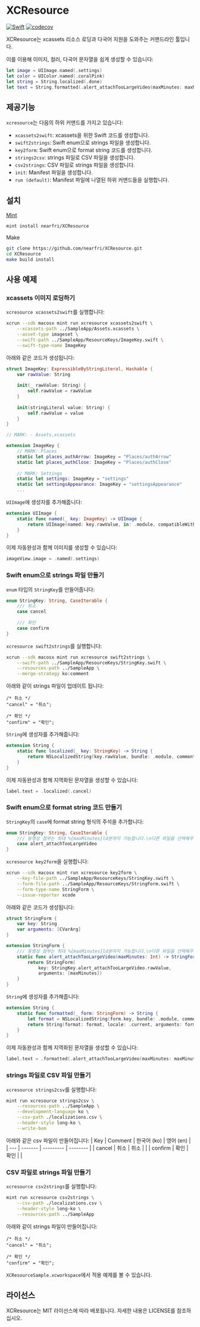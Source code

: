 # XCResource
[![Swift](https://github.com/nearfri/XCResource/workflows/Swift/badge.svg)](https://github.com/nearfri/XCResource/actions?query=workflow%3ASwift)
[![codecov](https://codecov.io/gh/nearfri/XCResource/branch/main/graph/badge.svg?token=DWKDFE0O2A)](https://codecov.io/gh/nearfri/XCResource)

XCResource는 xcassets 리소스 로딩과 다국어 지원을 도와주는 커맨드라인 툴입니다.

이를 이용해 이미지, 컬러, 다국어 문자열을 쉽게 생성할 수 있습니다:
```swift
let image = UIImage.named(.settings)
let color = UIColor.named(.coralPink)
let string = String.localized(.done)
let text = String.formatted(.alert_attachTooLargeVideo(maxMinutes: maxMinutes))
```

## 제공기능
`xcresource`는 다음의 하위 커맨드를 가지고 있습니다:
- `xcassets2swift`: xcassets을 위한 Swift 코드를 생성합니다.
- `swift2strings`: Swift enum으로 strings 파일을 생성합니다.
- `key2form`: Swift enum으로 format string 코드를 생성합니다.
- `strings2csv`: strings 파일로 CSV 파일을 생성합니다.
- `csv2strings`: CSV 파일로 strings 파일을 생성합니다.
- `init`: Manifest 파일을 생성합니다. 
- `run (default)`: Manifest 파일에 나열된 하위 커맨드들을 실행합니다.

## 설치
[Mint](https://github.com/yonaskolb/Mint)
```sh
mint install nearfri/XCResource
```

Make
```sh
git clone https://github.com/nearfri/XCResource.git
cd XCResource
make build install
```

## 사용 예제

### xcassets 이미지 로딩하기
`xcresource xcassets2swift`를 실행합니다:
```sh
xcrun --sdk macosx mint run xcresource xcassets2swift \
    --xcassets-path ../SampleApp/Assets.xcassets \
    --asset-type imageset \
    --swift-path ../SampleApp/ResourceKeys/ImageKey.swift \
    --swift-type-name ImageKey
```

아래와 같은 코드가 생성됩니다:
```swift
struct ImageKey: ExpressibleByStringLiteral, Hashable {
    var rawValue: String
    
    init(_ rawValue: String) {
        self.rawValue = rawValue
    }
    
    init(stringLiteral value: String) {
        self.rawValue = value
    }
}

// MARK: - Assets.xcassets

extension ImageKey {
    // MARK: Places
    static let places_authArrow: ImageKey = "Places/authArrow"
    static let places_authClose: ImageKey = "Places/authClose"
    
    // MARK: Settings
    static let settings: ImageKey = "settings"
    static let settingsAppearance: ImageKey = "settingsAppearance"
    ...
```

`UIImage`에 생성자를 추가해줍니다:
```swift
extension UIImage {
    static func named(_ key: ImageKey) -> UIImage {
        return UIImage(named: key.rawValue, in: .module, compatibleWith: nil)!
    }
}
```

이제 자동완성과 함께 이미지를 생성할 수 있습니다:
```swift
imageView.image = .named(.settings)
```

### Swift enum으로 strings 파일 만들기
`enum` 타입의 `StringKey`를 만들어줍니다:
```swift
enum StringKey: String, CaseIterable {
    /// 취소
    case cancel
    
    /// 확인
    case confirm
}
```

`xcresource swift2strings`를 실행합니다:
```sh
xcrun --sdk macosx mint run xcresource swift2strings \
    --swift-path ../SampleApp/ResourceKeys/StringKey.swift \
    --resources-path ../SampleApp \
    --merge-strategy ko:comment
```

아래와 같이 strings 파일이 업데이트 됩니다:
```
/* 취소 */
"cancel" = "취소";

/* 확인 */
"confirm" = "확인";
```

`String`에 생성자를 추가해줍니다:
```swift
extension String {
    static func localized(_ key: StringKey) -> String {
        return NSLocalizedString(key.rawValue, bundle: .module, comment: "")
    }
}
```

이제 자동완성과 함께 지역화된 문자열을 생성할 수 있습니다:
```swift
label.text = .localized(.cancel)
```

### Swift enum으로 format string 코드 만들기
`StringKey`의 `case`에 format string 형식의 주석을 추가합니다:
```swift
enum StringKey: String, CaseIterable {
    /// 동영상 첨부는 최대 %{maxMinutes}ld분까지 가능합니다.\n다른 파일을 선택해주세요.
    case alert_attachTooLargeVideo
}
```

`xcresource key2form`을 실행합니다:
```sh
xcrun --sdk macosx mint run xcresource key2form \
    --key-file-path ../SampleApp/ResourceKeys/StringKey.swift \
    --form-file-path ../SampleApp/ResourceKeys/StringForm.swift \
    --form-type-name StringForm \
    --issue-reporter xcode
```

아래와 같은 코드가 생성됩니다:
```swift
struct StringForm {
    var key: String
    var arguments: [CVarArg]
}

extension StringForm {
    /// 동영상 첨부는 최대 %{maxMinutes}ld분까지 가능합니다.\n다른 파일을 선택해주세요.
    static func alert_attachTooLargeVideo(maxMinutes: Int) -> StringForm {
        return StringForm(
            key: StringKey.alert_attachTooLargeVideo.rawValue,
            arguments: [maxMinutes])
    }
}
```

`String`에 생성자를 추가해줍니다:
```swift
extension String {
    static func formatted(_ form: StringForm) -> String {
        let format = NSLocalizedString(form.key, bundle: .module, comment: "")
        return String(format: format, locale: .current, arguments: form.arguments)
    }
}
```

이제 자동완성과 함께 지역화된 문자열을 생성할 수 있습니다:
```swift
label.text = .formatted(.alert_attachTooLargeVideo(maxMinutes: maxMinutes))
```

### strings 파일로 CSV 파일 만들기
`xcresource strings2csv`를 실행합니다:
```sh
mint run xcresource strings2csv \
    --resources-path ../SampleApp \
    --development-language ko \
    --csv-path ./localizations.csv \
    --header-style long-ko \
    --write-bom
```

아래와 같은 csv 파일이 만들어집니다:
| Key | Comment | 한국어 (ko) | 영어 (en) |
| --- | ------- | --------- | -------- |
| cancel | 취소 | 취소 | |
| confirm | 확인 | 확인 | |

### CSV 파일로 strings 파일 만들기
`xcresource csv2strings`를 실행합니다:
```sh
mint run xcresource csv2strings \
    --csv-path ./localizations.csv \
    --header-style long-ko \
    --resources-path ../SampleApp
```

아래와 같이 strings 파일이 만들어집니다:
```
/* 취소 */
"cancel" = "취소";

/* 확인 */
"confirm" = "확인";
```

`XCResourceSample.xcworkspace`에서 적용 예제를 볼 수 있습니다.

## 라이선스
XCResource는 MIT 라이선스에 따라 배포됩니다. 자세한 내용은 LICENSE를 참조하십시오.
